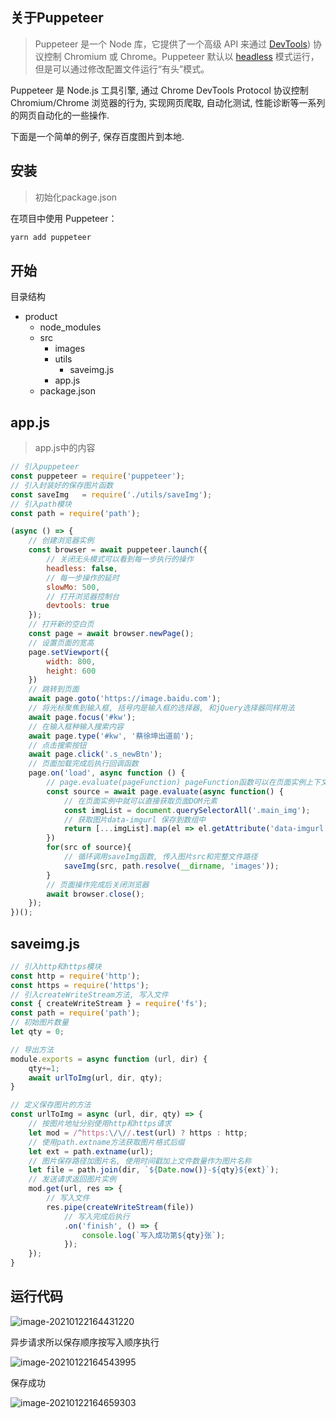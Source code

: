 ## 关于Puppeteer

> Puppeteer 是一个 Node 库，它提供了一个高级 API 来通过 [DevTools](https://zhaoqize.github.io/puppeteer-api-zh_CN/)) 协议控制 Chromium 或 Chrome。Puppeteer 默认以 [headless](https://developers.google.com/web/updates/2017/04/headless-chrome) 模式运行，但是可以通过修改配置文件运行“有头”模式。

Puppeteer 是 Node.js 工具引擎, 通过 Chrome DevTools Protocol 协议控制 Chromium/Chrome 浏览器的行为, 实现网页爬取, 自动化测试, 性能诊断等一系列的网页自动化的一些操作.

下面是一个简单的例子, 保存百度图片到本地.



## 安装

> 初始化package.json

在项目中使用 Puppeteer：

```bash
yarn add puppeteer
```



## 开始

目录结构

<ul>
	<li>
        product
        <ul>
            <li>node_modules</li>
            <li>
                src
                <ul>
                    <li>images</li>
                    <li>
                        utils
                    	<ul>
                            <li>saveimg.js</li>
                        </ul>
                    </li>
                    <li>app.js</li>
                </ul>
            </li>
            <li>package.json</li>
        </ul>
    </li>    
</ul>



## app.js

> app.js中的内容

```js
// 引入puppeteer
const puppeteer = require('puppeteer');
// 引入封装好的保存图片函数
const saveImg   = require('./utils/saveImg');
// 引入path模块
const path = require('path');

(async () => {
    // 创建浏览器实例
    const browser = await puppeteer.launch({
        // 关闭无头模式可以看到每一步执行的操作
        headless: false,
        // 每一步操作的延时
        slowMo: 500,
        // 打开浏览器控制台
        devtools: true
    });
    // 打开新的空白页
    const page = await browser.newPage();
    // 设置页面的宽高
    page.setViewport({
        width: 800,
        height: 600
    })
    // 跳转到页面
    await page.goto('https://image.baidu.com');
    // 将光标聚焦到输入框, 括号内是输入框的选择器, 和jQuery选择器同样用法
    await page.focus('#kw');
    // 在输入框种输入搜索内容
    await page.type('#kw', '蔡徐坤出道前');
    // 点击搜索按钮
    await page.click('.s_newBtn');
    // 页面加载完成后执行回调函数
    page.on('load', async function () {
        // page.evaluate(pageFunction) pageFunction函数可以在页面实例上下文中执行
        const source = await page.evaluate(async function() {
            // 在页面实例中就可以直接获取页面DOM元素
            const imgList = document.querySelectorAll('.main_img');
            // 获取图片data-imgurl 保存到数组中
            return [...imgList].map(el => el.getAttribute('data-imgurl'));
        })
        for(src of source){
            // 循环调用saveImg函数, 传入图片src和完整文件路径
            saveImg(src, path.resolve(__dirname, 'images'));
        }
        // 页面操作完成后关闭浏览器
        await browser.close();
    });
})();
```



## saveimg.js

```js
// 引入http和https模块
const http = require('http');
const https = require('https');
// 引入createWriteStream方法, 写入文件
const { createWriteStream } = require('fs');
const path = require('path');
// 初始图片数量
let qty = 0;

// 导出方法
module.exports = async function (url, dir) {
    qty+=1;
    await urlToImg(url, dir, qty);
}

// 定义保存图片的方法
const urlToImg = async (url, dir, qty) => {
    // 按图片地址分别使用http和https请求
    let mod = /^https:\/\//.test(url) ? https : http;
    // 使用path.extname方法获取图片格式后缀
    let ext = path.extname(url);
    // 图片保存路径加图片名, 使用时间戳加上文件数量作为图片名称
    let file = path.join(dir, `${Date.now()}-${qty}${ext}`);
    // 发送请求返回图片实例
    mod.get(url, res => {
        // 写入文件
        res.pipe(createWriteStream(file))
            // 写入完成后执行
            .on('finish', () => {
                console.log(`写入成功第${qty}张`);
            });
    });
}
```

## 运行代码

![image-20210122164431220](C:\Users\abc\AppData\Roaming\Typora\typora-user-images\image-20210122164431220.png)

异步请求所以保存顺序按写入顺序执行

![image-20210122164543995](C:\Users\abc\AppData\Roaming\Typora\typora-user-images\image-20210122164543995.png)

保存成功

![image-20210122164659303](C:\Users\abc\AppData\Roaming\Typora\typora-user-images\image-20210122164659303.png)